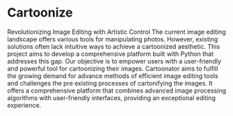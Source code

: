 # Cartoonize
Revolutionizing Image Editing with Artistic Control The current image editing landscape offers various tools for manipulating photos. However, existing solutions often lack intuitive ways to achieve a cartoonized aesthetic. This project aims to develop a comprehensive platform built with Python that addresses this gap. Our objective is to empower users with a user-friendly and powerful tool for cartoonizing their images. Cartoonator aims to fulfill the growing demand for advance methods of efficient image editing tools and challenges the pre existing processes of cartonifying the images. It offers a comprehensive platform that combines advanced image processing algorithms with user-friendly interfaces, providing an exceptional editing experience. 
